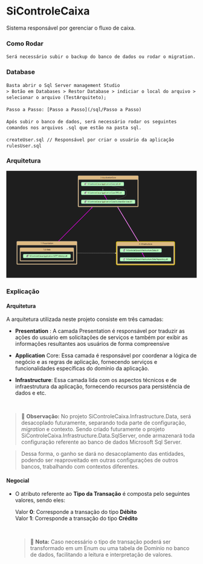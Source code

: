 # SiControleCaixa
Sistema responsável por gerenciar o fluxo de caixa.

### Como Rodar
```
Será necessário subir o backup do banco de dados ou rodar o migration.
```
### Database 
```
Basta abrir o Sql Server management Studio
> Botão em Databases > Restor Database > indiciar o local do arquivo > selecionar o arquivo (TestArquiteto);

Passo a Passo: [Passo a Passo](/sql/Passo a Passo)

Após subir o banco de dados, será necessário rodar os seguintes comandos nos arquivos .sql que estão na pasta sql.

createUser.sql // Responsável por criar o usuário da aplicação
rulesUser.sql
```

### Arquitetura 

![arquitetura](/Arquitetura.png)



### Explicação

#### Arquitetura
A arquitetura utilizada neste projeto consiste em três camadas:
- **Presentation** : A camada Presentation é responsável por traduzir as ações do usuário em solicitações de serviços e também por exibir as informações resultantes aos usuários de forma compreensíve

- **Application** Core: Essa camada é responsável por coordenar a lógica de negócio e as regras de aplicação, fornecendo serviços e funcionalidades específicas do domínio da aplicação.

- **Infrastructure**: Essa camada lida com os aspectos técnicos e de infraestrutura da aplicação, fornecendo recursos para persistência de dados e etc. 
 <br/>
 
   > :memo: <strong>Observação:</strong> No projeto SiControleCaixa.Infrastructure.Data, será desacoplado futuramente, separando toda parte de configuração, <i>migration</i> e contexto. Sendo criado futuramente o projeto SiControleCaixa.Infrastructure.Data.SqlServer, onde armazenará toda configuração referente ao banco de dados Microsoft Sql Server. 
    
   > Dessa forma, o ganho se dará no desacoplamento das entidades, podendo ser reaproveitado em outras configurações de outros bancos, trabalhando com contextos diferentes.

 

#### Negocial
- O atributo referente ao <strong>Tipo da Transação</strong> é composta pelo seguintes valores, sendo eles:
   <br/>
   
  Valor <strong>0</strong>: Corresponde a transação do tipo <strong>Débito</strong>
   <br/>
  Valor <strong>1</strong>: Corresponde a transação do tipo <strong>Crédito</strong>
  
   <br/>

    > :memo: **Nota:** Caso necessário o tipo de transação poderá ser transformado em um Enum ou uma tabela de Domínio no banco de dados, facilitando a leitura e interpretação de valores. 


